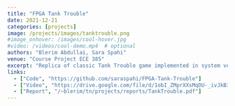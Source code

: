 ```yaml
---
title: "FPGA Tank Trouble"
date: 2021-12-21
categories: [projects]
image: /projects/images/tanktrouble.png
#image_onhover: /images/cool-hover.jpg
#video: /videos/cool-demo.mp4  # optional
authors: "Blerim Abdullai, Sara Spahi"
venue: "Course Project ECE 385"
excerpt: "Replica of classic Tank Trouble game implemented in system verilog. Featured procedurally generated mazes, rotation matricies and fixed point arithemtic for game phyiscs, and crossing clock domains for colision checking."
links:
  - ["Code", "https://github.com/saraspahi/FPGA-Tank-Trouble"]
  - ["Video", "https://drive.google.com/file/d/1obI_ZMprXXsMqDU-_ivJkB3LX7j4Vkkq/view"]
  - ["Report", "/~blerim/tn/projects/reports/TankTrouble.pdf"]
---
```

